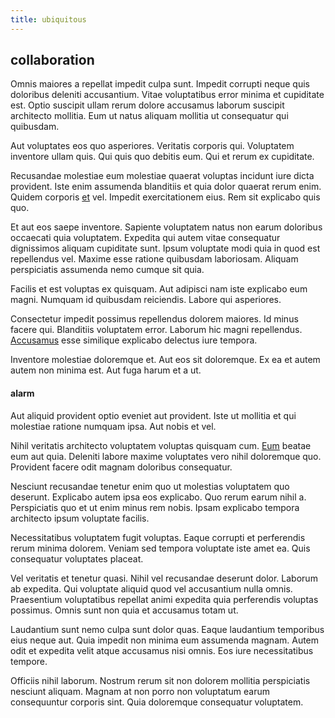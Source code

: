 ```yaml
---
title: ubiquitous
---
```


## collaboration

Omnis maiores a repellat impedit culpa sunt. Impedit corrupti neque quis doloribus deleniti accusantium. Vitae voluptatibus error minima et cupiditate est. Optio suscipit ullam rerum dolore accusamus laborum suscipit architecto mollitia. Eum ut natus aliquam mollitia ut consequatur qui quibusdam.

Aut voluptates eos quo asperiores. Veritatis corporis qui. Voluptatem inventore ullam quis. Qui quis quo debitis eum. Qui et rerum ex cupiditate.

Recusandae molestiae eum molestiae quaerat voluptas incidunt iure dicta provident. Iste enim assumenda blanditiis et quia dolor quaerat rerum enim. Quidem corporis [et](/dolore/odio/neque/libero/handcrafted_plastic_chicken_buckinghamshire.md) vel. Impedit exercitationem eius. Rem sit explicabo quis quo.

Et aut eos saepe inventore. Sapiente voluptatem natus non earum doloribus occaecati quia voluptatem. Expedita qui autem vitae consequatur dignissimos aliquam cupiditate sunt. Ipsum voluptate modi quia in quod est repellendus vel. Maxime esse ratione quibusdam laboriosam. Aliquam perspiciatis assumenda nemo cumque sit quia.

Facilis et est voluptas ex quisquam. Aut adipisci nam iste explicabo eum magni. Numquam id quibusdam reiciendis. Labore qui asperiores.

Consectetur impedit possimus repellendus dolorem maiores. Id minus facere qui. Blanditiis voluptatem error. Laborum hic magni repellendus. [Accusamus](/facere/temporibus/savings_account.md) esse similique explicabo delectus iure tempora.

Inventore molestiae doloremque et. Aut eos sit doloremque. Ex ea et autem autem non minima est. Aut fuga harum et a ut.

#### alarm

Aut aliquid provident optio eveniet aut provident. Iste ut mollitia et qui molestiae ratione numquam ipsa. Aut nobis et vel.

Nihil veritatis architecto voluptatem voluptas quisquam cum. [Eum](/facere/temporibus/adipisci/molestias/incredible_fresh_shirt_clothing_&_music_tasty.md) beatae eum aut quia. Deleniti labore maxime voluptates vero nihil doloremque quo. Provident facere odit magnam doloribus consequatur.

Nesciunt recusandae tenetur enim quo ut molestias voluptatem quo deserunt. Explicabo autem ipsa eos explicabo. Quo rerum earum nihil a. Perspiciatis quo et ut enim minus rem nobis. Ipsam explicabo tempora architecto ipsum voluptate facilis.

Necessitatibus voluptatem fugit voluptas. Eaque corrupti et perferendis rerum minima dolorem. Veniam sed tempora voluptate iste amet ea. Quis consequatur voluptates placeat.

Vel veritatis et tenetur quasi. Nihil vel recusandae deserunt dolor. Laborum ab expedita. Qui voluptate aliquid quod vel accusantium nulla omnis. Praesentium voluptatibus repellat animi expedita quia perferendis voluptas possimus. Omnis sunt non quia et accusamus totam ut.

Laudantium sunt nemo culpa sunt dolor quas. Eaque laudantium temporibus eius neque aut. Quia impedit non minima eum assumenda magnam. Autem odit et expedita velit atque accusamus nisi omnis. Eos iure necessitatibus tempore.

Officiis nihil laborum. Nostrum rerum sit non dolorem mollitia perspiciatis nesciunt aliquam. Magnam at non porro non voluptatum earum consequuntur corporis sint. Quia doloremque consequatur voluptatem.
